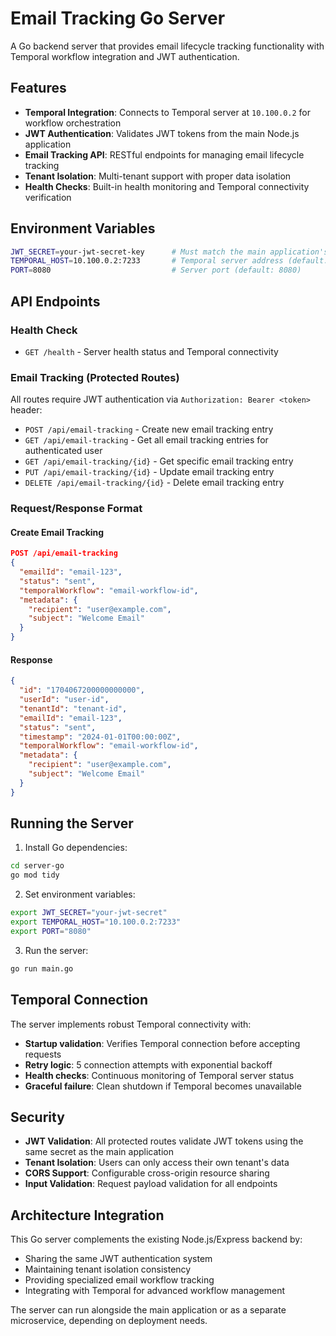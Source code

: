 # Email Tracking Go Server

A Go backend server that provides email lifecycle tracking functionality with Temporal workflow integration and JWT authentication.

## Features

- **Temporal Integration**: Connects to Temporal server at `10.100.0.2` for workflow orchestration
- **JWT Authentication**: Validates JWT tokens from the main Node.js application
- **Email Tracking API**: RESTful endpoints for managing email lifecycle tracking
- **Tenant Isolation**: Multi-tenant support with proper data isolation
- **Health Checks**: Built-in health monitoring and Temporal connectivity verification

## Environment Variables

```bash
JWT_SECRET=your-jwt-secret-key      # Must match the main application's JWT secret
TEMPORAL_HOST=10.100.0.2:7233       # Temporal server address (default: 10.100.0.2:7233)
PORT=8080                           # Server port (default: 8080)
```

## API Endpoints

### Health Check
- `GET /health` - Server health status and Temporal connectivity

### Email Tracking (Protected Routes)
All routes require JWT authentication via `Authorization: Bearer <token>` header:

- `POST /api/email-tracking` - Create new email tracking entry
- `GET /api/email-tracking` - Get all email tracking entries for authenticated user
- `GET /api/email-tracking/{id}` - Get specific email tracking entry
- `PUT /api/email-tracking/{id}` - Update email tracking entry
- `DELETE /api/email-tracking/{id}` - Delete email tracking entry

### Request/Response Format

#### Create Email Tracking
```json
POST /api/email-tracking
{
  "emailId": "email-123",
  "status": "sent",
  "temporalWorkflow": "email-workflow-id",
  "metadata": {
    "recipient": "user@example.com",
    "subject": "Welcome Email"
  }
}
```

#### Response
```json
{
  "id": "1704067200000000000",
  "userId": "user-id",
  "tenantId": "tenant-id",
  "emailId": "email-123",
  "status": "sent",
  "timestamp": "2024-01-01T00:00:00Z",
  "temporalWorkflow": "email-workflow-id",
  "metadata": {
    "recipient": "user@example.com",
    "subject": "Welcome Email"
  }
}
```

## Running the Server

1. Install Go dependencies:
```bash
cd server-go
go mod tidy
```

2. Set environment variables:
```bash
export JWT_SECRET="your-jwt-secret"
export TEMPORAL_HOST="10.100.0.2:7233"
export PORT="8080"
```

3. Run the server:
```bash
go run main.go
```

## Temporal Connection

The server implements robust Temporal connectivity with:
- **Startup validation**: Verifies Temporal connection before accepting requests
- **Retry logic**: 5 connection attempts with exponential backoff
- **Health checks**: Continuous monitoring of Temporal server status
- **Graceful failure**: Clean shutdown if Temporal becomes unavailable

## Security

- **JWT Validation**: All protected routes validate JWT tokens using the same secret as the main application
- **Tenant Isolation**: Users can only access their own tenant's data
- **CORS Support**: Configurable cross-origin resource sharing
- **Input Validation**: Request payload validation for all endpoints

## Architecture Integration

This Go server complements the existing Node.js/Express backend by:
- Sharing the same JWT authentication system
- Maintaining tenant isolation consistency
- Providing specialized email workflow tracking
- Integrating with Temporal for advanced workflow management

The server can run alongside the main application or as a separate microservice, depending on deployment needs.